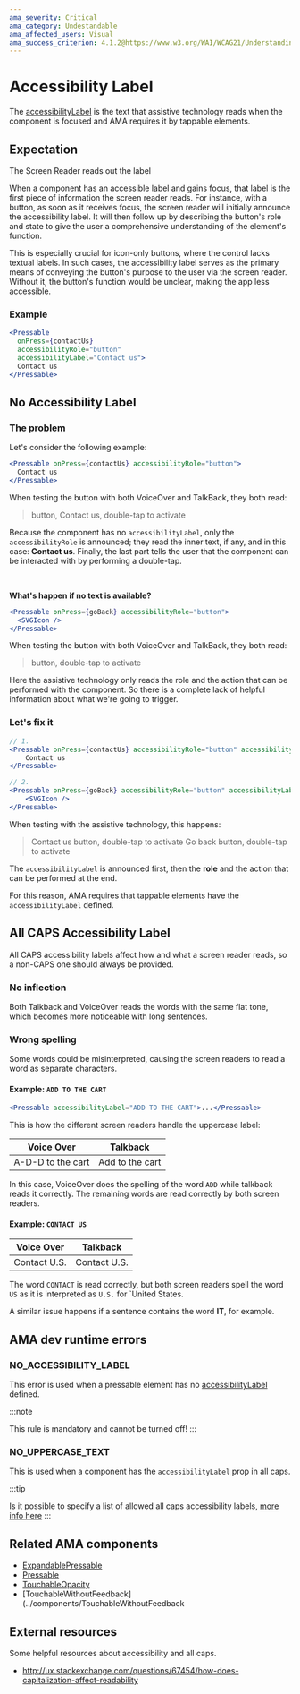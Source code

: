 ```yaml
---
ama_severity: Critical
ama_category: Undestandable
ama_affected_users: Visual
ama_success_criterion: 4.1.2@https://www.w3.org/WAI/WCAG21/Understanding/name-role-value.html)
---
```


# Accessibility Label

The [accessibilityLabel](https://reactnative.dev/docs/accessibility#accessibilitylabel) is the text that assistive technology reads when the component is focused and AMA requires it by tappable elements.

## Expectation

<ScreenReader>
    <When title="The user focuses the component">
        <Then>The Screen Reader reads out the label</Then>
    </When>
</ScreenReader>

When a component has an accessible label and gains focus, that label is the first piece of information the screen reader reads.
For instance, with a button, as soon as it receives focus, the screen reader will initially announce the accessibility label. It will then follow up by describing the button's role and state to give the user a comprehensive understanding of the element's function.

This is especially crucial for icon-only buttons, where the control lacks textual labels. In such cases, the accessibility label serves as the primary means of conveying the button's purpose to the user via the screen reader. Without it, the button's function would be unclear, making the app less accessible.

### Example

```jsx
<Pressable
  onPress={contactUs}
  accessibilityRole="button"
  accessibilityLabel="Contact us">
  Contact us
</Pressable>
```

## No Accessibility Label

### The problem

Let's consider the following example:

```jsx
<Pressable onPress={contactUs} accessibilityRole="button">
  Contact us
</Pressable>
```

When testing the button with both VoiceOver and TalkBack, they both read:

> button, Contact us, double-tap to activate

Because the component has no `accessibilityLabel`, only the `accessibilityRole` is announced; they read the inner text, if any, and in this case: **Contact us**. Finally, the last part tells the user that the component can be interacted with by performing a double-tap.

<br />

**What's happen if no text is available?**

```jsx
<Pressable onPress={goBack} accessibilityRole="button">
  <SVGIcon />
</Pressable>
```

When testing the button with both VoiceOver and TalkBack, they both read:

> button, double-tap to activate

Here the assistive technology only reads the role and the action that can be performed with the component. So there is a complete lack of helpful information about what we're going to trigger.

### Let's fix it

```jsx
// 1.
<Pressable onPress={contactUs} accessibilityRole="button" accessibilityLabel="Contact US">
    Contact us
</Pressable>

// 2.
<Pressable onPress={goBack} accessibilityRole="button" accessibilityLabel="Go back">
    <SVGIcon />
</Pressable>
```

When testing with the assistive technology, this happens:

> Contact us button, double-tap to activate
> Go back button, double-tap to activate

The `accessibilityLabel` is announced first, then the **role** and the action that can be performed at the end.

For this reason, AMA requires that tappable elements have the `accessibilityLabel` defined.

## All CAPS Accessibility Label

All CAPS accessibility labels affect how and what a screen reader reads, so a non-CAPS one should always be provided.

### No inflection

Both Talkback and VoiceOver reads the words with the same flat tone, which becomes more noticeable with long sentences.

### Wrong spelling

Some words could be misinterpreted, causing the screen readers to read a word as separate characters.

#### Example: `ADD TO THE CART`

```jsx
<Pressable accessibilityLabel="ADD TO THE CART">...</Pressable>
```

This is how the different screen readers handle the uppercase label:

| Voice Over        | Talkback        |
| ----------------- | --------------- |
| A-D-D to the cart | Add to the cart |

In this case, VoiceOver does the spelling of the word `ADD` while talkback reads it correctly.
The remaining words are read correctly by both screen readers.

#### Example: `CONTACT US`

| Voice Over   | Talkback     |
| ------------ | ------------ |
| Contact U.S. | Contact U.S. |

The word `CONTACT` is read correctly, but both screen readers spell the word `US` as it is interpreted as `U.S.` for `United States.

A similar issue happens if a sentence contains the word **IT**, for example.

## AMA dev runtime errors

### NO_ACCESSIBILITY_LABEL <Must />

This error is used when a pressable element has no [accessibilityLabel](https://reactnative.dev/docs/accessibility#accessibilitylabel) defined.

:::note

This rule is mandatory and cannot be turned off!
:::

### NO_UPPERCASE_TEXT <Must />

This is used when a component has the `accessibilityLabel` prop in all caps.

:::tip

Is it possible to specify a list of allowed all caps accessibility labels, [more info here](../guidelines/guidelines.md)
:::

## Related AMA components

- [ExpandablePressable](../components/expandablepressable)
- [Pressable](../components/pressable)
- [TouchableOpacity](../components/touchableopacity)
- [TouchableWithoutFeedback](../components/TouchableWithoutFeedback

## External resources

Some helpful resources about accessibility and all caps.

- http://ux.stackexchange.com/questions/67454/how-does-capitalization-affect-readability

